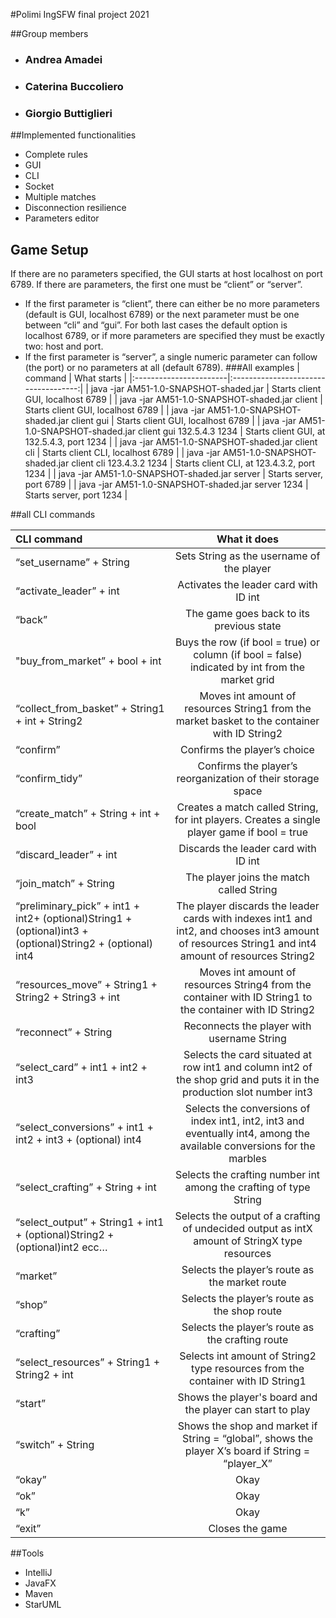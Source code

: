 #Polimi IngSFW final project 2021

##Group members
- ### Andrea Amadei
- ### Caterina Buccoliero
- ### Giorgio Buttiglieri

##Implemented functionalities
- Complete rules
- GUI
- CLI
- Socket
- Multiple matches
- Disconnection resilience
- Parameters editor

## Game Setup

If there are no parameters specified, the GUI starts at host localhost on port 6789.
If there are parameters, the first one must be “client” or “server”.
-	If the first parameter is “client”, there can either be no more parameters (default is GUI, localhost 6789) or the next parameter must be one between “cli” and “gui”. For both last cases the default option is localhost 6789, or if more parameters are specified they must be exactly two: host and port.
-	If the first parameter is “server”,  a single numeric parameter can follow (the port) or no parameters at all (default 6789).
###All examples
| command | What starts |
|:-----------------------|:------------------------------------:|
| java -jar AM51-1.0-SNAPSHOT-shaded.jar | Starts client GUI, localhost 6789 |
| java -jar AM51-1.0-SNAPSHOT-shaded.jar client | Starts client GUI, localhost 6789 |
| java -jar AM51-1.0-SNAPSHOT-shaded.jar client gui | Starts client GUI, localhost 6789 |
| java -jar AM51-1.0-SNAPSHOT-shaded.jar client gui 132.5.4.3 1234 | Starts client GUI, at 132.5.4.3, port 1234 |
| java -jar AM51-1.0-SNAPSHOT-shaded.jar client cli | Starts client CLI, localhost 6789 |
| java -jar AM51-1.0-SNAPSHOT-shaded.jar client cli 123.4.3.2 1234 | Starts client CLI, at 123.4.3.2, port 1234 |
| java -jar AM51-1.0-SNAPSHOT-shaded.jar server | Starts server, port 6789 |
| java -jar AM51-1.0-SNAPSHOT-shaded.jar server 1234 | Starts server, port 1234 |



##all CLI commands

| CLI command | What it does |
|:-----------------------|:------------------------------------:|
| “set_username” + String | Sets String as the username of the player |
| “activate_leader” + int | Activates the leader card with ID int |
| “back” | The game goes back to its previous state |
| "buy_from_market” + bool + int | Buys the row (if bool = true) or column (if bool = false) indicated by int from the market grid |
| “collect_from_basket” + String1 + int + String2 | Moves int amount of resources String1 from the market basket to the container with ID String2 |
| “confirm” | Confirms the player’s choice |
| “confirm_tidy” | Confirms the player’s reorganization of their storage space |
| “create_match” + String + int + bool | Creates a match called String, for int players. Creates a single player game if bool = true |
| “discard_leader” + int | Discards the leader card with ID int |
| “join_match” + String | The player joins the match called String |
| “preliminary_pick” + int1 + int2+ (optional)String1 + (optional)int3 + (optional)String2 + (optional) int4 | The player discards the leader cards with indexes int1 and int2, and chooses int3 amount of resources String1 and int4 amount of resources String2 |
| “resources_move” + String1 + String2 + String3 + int | Moves int amount of resources String4 from the container with ID String1 to the container with ID String2 |
| “reconnect” + String | Reconnects the player with username String |
| “select_card” + int1 + int2 + int3 | Selects the card situated at row int1 and column int2 of the shop grid and puts it in the production slot number int3 |
| “select_conversions” + int1 + int2 + int3 + (optional) int4 | Selects the conversions of index int1, int2, int3 and eventually int4, among the available conversions for the marbles |
| “select_crafting” + String + int | Selects the crafting number int among the crafting of type String |
| “select_output” + String1 + int1 + (optional)String2 + (optional)int2 ecc… | Selects the output of a crafting of undecided output as intX amount of StringX type resources |
| “market” | Selects the player’s route as the market route |
| “shop” | Selects the player’s route as the shop route |
| “crafting” | Selects the player’s route as the crafting route |
| “select_resources” + String1 + String2 + int | Selects int amount of String2 type resources from the container with ID String1 |
| “start” | Shows the player's board and the player can start to play |
| “switch” + String | Shows the shop and market if String = “global”, shows the player X’s board if String = “player_X” |
| “okay” | Okay |
| “ok” | Okay |
| “k” | Okay |
| “exit” | Closes the game |

##Tools
- IntelliJ
- JavaFX
- Maven
- StarUML

